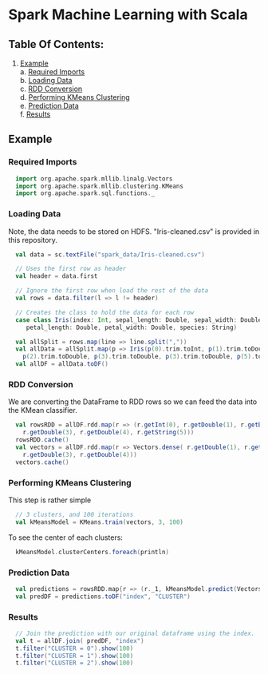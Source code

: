# Spark Machine Learning with Scala

## Table Of Contents:
  1. [Example](#example)  
    a. [Required Imports](#required-imports)  
    b. [Loading Data](#loading-data)  
    c. [RDD Conversion](#rdd-conversion)  
    d. [Performing KMeans Clustering](#performing-kmeans-clustering)  
    e. [Prediction Data](#prediction-data)  
    f. [Results](#results)  

## Example
### Required Imports
```scala
  import org.apache.spark.mllib.linalg.Vectors
  import org.apache.spark.mllib.clustering.KMeans
  import org.apache.spark.sql.functions._
```

### Loading Data
Note, the data needs to be stored on HDFS. "Iris-cleaned.csv" is provided in this repository.
```scala
  val data = sc.textFile("spark_data/Iris-cleaned.csv")

  // Uses the first row as header
  val header = data.first

  // Ignore the first row when load the rest of the data
  val rows = data.filter(l => l != header)

  // Creates the class to hold the data for each row
  case class Iris(index: Int, sepal_length: Double, sepal_width: Double,
     petal_length: Double, petal_width: Double, species: String)

  val allSplit = rows.map(line => line.split(","))
  val allData = allSplit.map(p => Iris(p(0).trim.toInt, p(1).trim.toDouble,
    p(2).trim.toDouble, p(3).trim.toDouble, p(3).trim.toDouble, p(5).toString))
  val allDF = allData.toDF()
```

### RDD Conversion
We are converting the DataFrame to RDD rows so we can feed the data into the KMean classifier.
```scala
  val rowsRDD = allDF.rdd.map(r => (r.getInt(0), r.getDouble(1), r.getDouble(2),
    r.getDouble(3), r.getDouble(4), r.getString(5)))
  rowsRDD.cache()
  val vectors = allDF.rdd.map(r => Vectors.dense( r.getDouble(1), r.getDouble(2),
    r.getDouble(3), r.getDouble(4)))
  vectors.cache()
```

### Performing KMeans Clustering
This step is rather simple
```scala
  // 3 clusters, and 100 iterations
  val kMeansModel = KMeans.train(vectors, 3, 100)
```

To see the center of each clusters:
```scala
  kMeansModel.clusterCenters.foreach(println)
```
### Prediction Data
```scala
  val predictions = rowsRDD.map{r => (r._1, kMeansModel.predict(Vectors.dense(r._2, r._3, r._4, r._5) ))}
  val predDF = predictions.toDF("index", "CLUSTER")
```

### Results
```scala
  // Join the prediction with our original dataframe using the index.
  val t = allDF.join( predDF, "index")
  t.filter("CLUSTER = 0").show(100)
  t.filter("CLUSTER = 1").show(100)
  t.filter("CLUSTER = 2").show(100)
```
